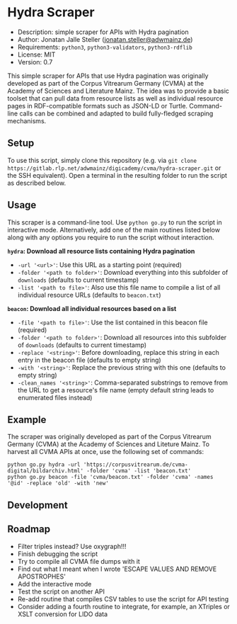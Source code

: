 # Hydra Scraper

- Description: simple scraper for APIs with Hydra pagination
- Author: Jonatan Jalle Steller ([jonatan.steller@adwmainz.de](mailto:jonatan.steller@adwmainz.de))
- Requirements: `python3`, `python3-validators`, `python3-rdflib`
- License: MIT
- Version: 0.7

This simple scraper for APIs that use Hydra pagination was originally developed as part of the Corpus Vitrearum Germany (CVMA) at the Academy of Sciences and Literature Mainz. The idea was to provide a basic toolset that can pull data from resource lists as well as individual resource pages in RDF-compatible formats such as JSON-LD or Turtle. Command-line calls can be combined and adapted to build fully-fledged scraping mechanisms.

## Setup

To use this script, simply clone this repository (e.g. via `git clone https://gitlab.rlp.net/adwmainz/digicademy/cvma/hydra-scraper.git` or the SSH equivalent). Open a terminal in the resulting folder to run the script as described below.

## Usage

This scraper is a command-line tool. Use `python go.py` to run the script in interactive mode. Alternatively, add one of the main routines listed below along with any options you require to run the script without interaction.

**`hydra`: Download all resource lists containing Hydra pagination**

- `-url '<url>'`: Use this URL as a starting point (required)
- `-folder '<path to folder>'`: Download everything into this subfolder  of `downloads` (defaults to current timestamp)
- `-list '<path to file>'`: Also use this file name to compile a list of all individual resource URLs (defaults to `beacon.txt`)

**`beacon`: Download all individual resources based on a list**

- `-file '<path to file>'`: Use the list contained in this beacon file (required)
- `-folder '<path to folder>'`: Download all resources into this subfolder  of `downloads` (defaults to current timestamp)
- `-replace '<string>'`: Before downloading, replace this string in each entry in the beacon file (defaults to empty string)
- `-with '<string>'`: Replace the previous string with this one (defaults to empty string)
- `-clean_names '<string>'`: Comma-separated substrings to remove from the URL to get a resource's file name (empty default string leads to enumerated files instead)

## Example

The scraper was originally developed as part of the Corpus Vitrearum Germany (CVMA) at the Academy of Sciences and Liteture Mainz. To harvest all CVMA APIs at once, use the following set of commands:

```
python go.py hydra -url 'https://corpusvitrearum.de/cvma-digital/bildarchiv.html' -folder 'cvma' -list 'beacon.txt'
python go.py beacon -file 'cvma/beacon.txt' -folder 'cvma' -names '@id' -replace 'old' -with 'new'
```

## Development

## Roadmap

- Filter triples instead? Use oxygraph!!!
- Finish debugging the script
- Try to compile all CVMA file dumps with it
- Find out what I meant when I wrote 'ESCAPE VALUES AND REMOVE APOSTROPHES'
- Add the interactive mode
- Test the script on another API
- Re-add routine that compiles CSV tables to use the script for API testing
- Consider adding a fourth routine to integrate, for example, an XTriples or XSLT conversion for LIDO data

